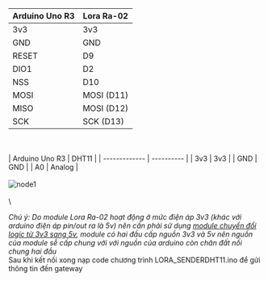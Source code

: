 
  | Arduino Uno R3 | Lora Ra-02 |
  | -------------  | ---------- |
  | 3v3            |    3v3     |
  | GND            |    GND     |  
  | RESET          |    D9      |
  | DIO1           |    D2      |
  | NSS            |    D10     |  
  | MOSI           | MOSI (D11) |
  | MISO           | MOSI (D12) |
  | SCK            |  SCK (D13) |
\
\
  | Arduino Uno R3 |   DHT11    |
  | -------------  | ---------- |
  | 3v3            |    3v3     |
  | GND            |    GND     | 
  | A0             |    Analog  | 
\
\
![node1](https://user-images.githubusercontent.com/26000753/48846154-f2f62c00-edd0-11e8-91ea-63b67e13dcf0.PNG) <br/>
\
\

*Chú ý: Do module Lora Ra-02 hoạt động ở mức điện áp 3v3 (khác với arduino điện áp pin/out ra là 5v) nên cần phải sử dụng [module chuyển đổi logic từ 3v3 sang 5v](https://www.google.com.vn/search?biw=1024&bih=667&tbm=isch&sa=1&ei=W2f1W96vF4L98gXcxLm4DA&q=3v3+to+5v+logic+shift+converter+module&oq=3v3+to+5v+logic+shift+converter+module&gs_l=img.3...2042.4975..5201...1.0..0.319.2164.2-1j6......1....1..gws-wiz-img.3K_eO18mitQ#imgrc=LDnyweGxLa0T5M:), module có hai đầu cấp nguồn 3v3 và 5v nên nguồn của module sễ cấp chung với với nguồn của arduino còn chân đất nối chung hai đầu*
\
Sau khi kết nối xong nạp code chương trình LORA_SENDERDHT11.ino để gửi thông tin đến gateway

